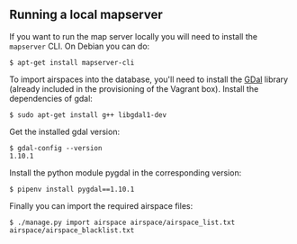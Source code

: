 ## Running a local mapserver

If you want to run the map server locally you will need to install the
`mapserver` CLI. On Debian you can do:

    $ apt-get install mapserver-cli

To import airspaces into the database, you'll need to install the [GDal](http://www.gdal.org/) library
(already included in the provisioning of the Vagrant box).
Install the dependencies of gdal:

    $ sudo apt-get install g++ libgdal1-dev

Get the installed gdal version:

    $ gdal-config --version
    1.10.1

Install the python module pygdal in the corresponding version:

    $ pipenv install pygdal==1.10.1


Finally you can import the required airspace files:

    $ ./manage.py import airspace airspace/airspace_list.txt airspace/airspace_blacklist.txt
